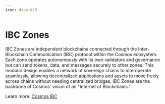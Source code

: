 ```yaml
---
icon: dice-d20
---
```


# IBC Zones

IBC Zones are independent blockchains connected through the Inter-Blockchain Communication (IBC) protocol within the Cosmos ecosystem. Each zone operates autonomously with its own validators and governance but can send tokens, data, and messages securely to other zones. This modular design enables a network of sovereign chains to interoperate seamlessly, allowing decentralized applications and assets to move freely across chains without needing centralized bridges. IBC Zones are the backbone of Cosmos' vision of an "Internet of Blockchains."

Learn more: [Cosmos IBC](what-is-the-interchain/ibc.md)
